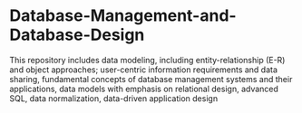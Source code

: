 # Database-Management-and-Database-Design
This repository includes data modeling, including entity-relationship (E-R) and object approaches; user-centric information requirements and data sharing, fundamental concepts of database management systems and their applications, data models with emphasis on relational design, advanced SQL, data normalization, data-driven application design
